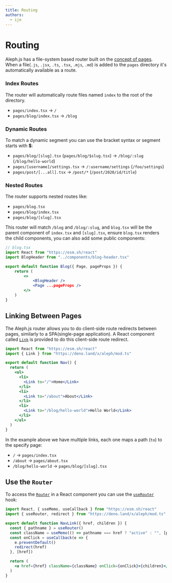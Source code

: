 ```yaml
---
title: Routing
authors:
  - ije
---
```


# Routing

Aleph.js has a file-system based router built on the [concept of pages](/docs/basic-features/pages).
<br>
When a file(`.js`, `.jsx`, `.ts`, `.tsx`, `.mjs`, `.md`) is added to the `pages` directory it's automatically available as a route.

### Index Routes

The router will automatically route files named `index` to the root of the directory.

- `pages/index.tsx` → `/`
- `pages/blog/index.tsx` → `/blog`

### Dynamic Routes

To match a dynamic segment you can use the bracket syntax or segment starts with **$**:

- `pages/blog/[slug].tsx` (`pages/blog/$slug.tsx`) → `/blog/:slug` (`/blog/hello-world`)
- `pages/[username]/settings.tsx` → `/:username/settings` (`/foo/settings`)
- `pages/post/[...all].tsx` → `/post/*` (`/post/2020/id/title`)

### Nested Routes

The router supports nested routes like:

- `pages/blog.tsx`
- `pages/blog/index.tsx`
- `pages/blog/[slug].tsx`

This router will match `/blog` and `/blog/:slug`, and `blog.tsx` will be the parent component of `index.tsx` and `[slug].tsx`, ensure `blog.tsx` renders the child components, you can also add some public components:

```jsx
// blog.tsx
import React from "https://esm.sh/react"
import BlogHeader from "../components/blog-header.tsx"

export default function Blog({ Page, pageProps }) {
    return (
        <>
            <BlogHeader />
            <Page ...pageProps />
        </>
    )
}
```

## Linking Between Pages

The Aleph.js router allows you to do client-side route redirects between pages, similarly to a SPA(single-page application). A React component called [`Link`](/docs/api-reference/mod.ts#Link) is provided to do this client-side route redirect.

```jsx
import React from "https://esm.sh/react"
import { Link } from "https://deno.land/x/aleph/mod.ts"

export default function Nav() {
  return (
    <ul>
      <li>
        <Link to="/">Home</Link>
      </li>
      <li>
        <Link to="/about">About</Link>
      </li>
      <li>
        <Link to="/blog/hello-world">Hello World</Link>
      </li>
    </ul>
  )
}
```

In the example above we have multiple links, each one maps a path (`to`) to the specify page:

- `/` → `pages/index.tsx`
- `/about` → `pages/about.tsx`
- `/blog/hello-world` → `pages/blog/[slug].tsx`

## Use the `Router`

To access the [`Router`](/docs/api-reference/types.ts/#RouterURL) in a React component you can use the [`useRouter`](/docs/api-reference/mod.ts#useRouter) hook:

```jsx
import React, { useMemo, useCallback } from "https://esm.sh/react"
import { useRouter, redirect } from "https://deno.land/x/aleph/mod.ts"

export default function NavLink({ href, children }) {
  const { pathname } = useRouter()
  const className = useMemo(() => pathname === href ? "active" : "", [pathname])
  const onClick = useCallback(e => {
    e.preventDefault()
    redirect(href)
  }, [href])

  return (
    <a href={href} className={className} onClick={onClick}>{children}</a>
  )
}
```
